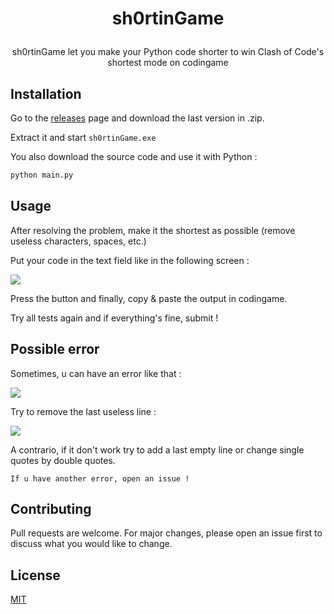 # <p align="center"> sh0rtinGame </p>
<p align="center">sh0rtinGame let you make your Python code shorter to win Clash of Code's shortest mode on codingame</p>


## Installation

Go to the <a href="https://github.com/akira-trinity/sh0rtinGame/releases">releases</a> page and download the last version in .zip.

Extract it and start ```sh0rtinGame.exe```

You also download the source code and use it with Python :
```bash
python main.py
```


## Usage

After resolving the problem, make it the shortest as possible (remove useless characters, spaces, etc.)

Put your code in the text field like in the following screen :

<img src="https://user-images.githubusercontent.com/62818208/198566765-cd8b5bc2-7770-4e76-8258-02b7916985f5.PNG">

Press the button and finally, copy & paste the output in codingame.

Try all tests again and if everything's fine, submit !

## Possible error

Sometimes, u can have an error like that :

<img src="https://user-images.githubusercontent.com/62818208/198569194-336e4580-78d6-4469-b453-61708c4a00a2.PNG">

Try to remove the last useless line :

<img src="https://user-images.githubusercontent.com/62818208/198569455-d8a40bf1-1ce5-4000-bc02-80c785f7f7e8.PNG">

A contrario, if it don't work try to add a last empty line or change single quotes by double quotes.

```If u have another error, open an issue !```

## Contributing
Pull requests are welcome. For major changes, please open an issue first to discuss what you would like to change.


## License
[MIT](https://choosealicense.com/licenses/mit/)
